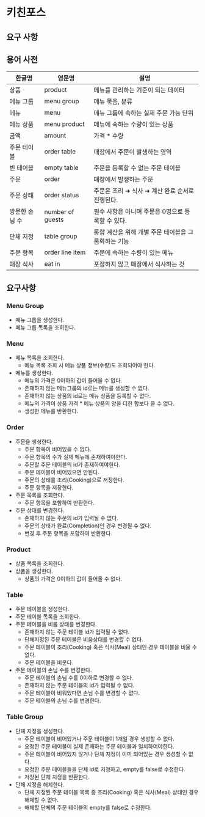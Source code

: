 # 키친포스

## 요구 사항

## 용어 사전

| 한글명 | 영문명 | 설명 |
| --- | --- | --- |
| 상품 | product | 메뉴를 관리하는 기준이 되는 데이터 |
| 메뉴 그룹 | menu group | 메뉴 묶음, 분류 |
| 메뉴 | menu | 메뉴 그룹에 속하는 실제 주문 가능 단위 |
| 메뉴 상품 | menu product | 메뉴에 속하는 수량이 있는 상품 |
| 금액 | amount | 가격 * 수량 |
| 주문 테이블 | order table | 매장에서 주문이 발생하는 영역 |
| 빈 테이블 | empty table | 주문을 등록할 수 없는 주문 테이블 |
| 주문 | order | 매장에서 발생하는 주문 |
| 주문 상태 | order status | 주문은 조리 ➜ 식사 ➜ 계산 완료 순서로 진행된다. |
| 방문한 손님 수 | number of guests | 필수 사항은 아니며 주문은 0명으로 등록할 수 있다. |
| 단체 지정 | table group | 통합 계산을 위해 개별 주문 테이블을 그룹화하는 기능 |
| 주문 항목 | order line item | 주문에 속하는 수량이 있는 메뉴 |
| 매장 식사 | eat in | 포장하지 않고 매장에서 식사하는 것 |


## 요구사항

### Menu Group
- 메뉴 그룹을 생성한다.
- 메뉴 그룹 목록을 조회한다.

### Menu
- 메뉴 목록을 조회한다.
    - 메뉴 목록 조회 시 메뉴 상품 정보(수량)도 조회되어야 한다.
- 메뉴를 생성한다.
    - 메뉴의 가격은 0이하의 값이 들어올 수 없다.
    - 존재하지 않는 메뉴그룹의 id로는 메뉴를 생성할 수 없다.
    - 존재하지 않는 상품의 id로는 메뉴 상품을 등록할 수 없다.
    - 메뉴의 가격이 상품 가격 * 메뉴 상품의 양을 더한 합보다 클 수 없다.
    - 생성한 메뉴를 반환한다.

### Order
- 주문을 생성한다.
    - 주문 항목이 비어있을 수 없다.
    - 주문 항목의 수가 실제 메뉴에 존재하여야한다.
    - 주문할 주문 테이블의 id가 존재하여야한다.
    - 주문 테이블이 비어있으면 안된다.
    - 주문의 상태를 조리(Cooking)으로 저장한다.
    - 주문 항목을 저장한다.
- 주문 목록을 조회한다.
    - 주문 항목을 포함하여 반환한다.
- 주문 상태를 변경한다.
    - 존재하지 않는 주문의 id가 입력될 수 없다.
    - 주문의 상태가 완료(Completion)인 경우 변경될 수 없다.
    - 변경 후 주문 항목을 포함하여 반환한다.

### Product
- 상품 목록을 조회한다.
- 상품을 생성한다.
    - 상품의 가격은 0이하의 값이 들어올 수 없다.

### Table
- 주문 테이블을 생성한다.
- 주문 테이블 목록을 조회한다.
- 주문 테이블을 비움 상태를 변경한다.
    - 존재하지 않는 주문 테이블 id가 입력될 수 없다.
    - 단체지정된 주문 테이블은 비움상태를 변경할 수 없다.
    - 주문 테이블이 조리(Cooking) 혹은 식사(Meal) 상태인 경우 테이블을 비울 수 없다.
    - 주문 테이블을 비운다.
- 주문 테이블의 손님 수를 변경한다.
    - 주문 테이블의 손님 수를 0이하로 변경할 수 없다.
    - 존재하지 않는 주문 테이블의 id가 입력될 수 없다.
    - 주문 테이블이 비워있다면 손님 수를 변경할 수 없다.
    - 주문 테이블의 손님 수를 변경한다.

### Table Group
- 단체 지정을 생성한다.
    - 주문 테이블이 비어있거나 주문 테이블이 1개일 경우 생성할 수 없다.
    - 요청한 주문 테이블이 실제 존재하는 주문 테이블과 일치하여야한다.
    - 주문 테이블이 비어있지 않거나 단체 지정이 이미 되어있는 경우 생성할 수 없다.
    - 요청한 주문 테이블들을 단체 id로 지정하고, empty를 false로 수정한다.
    - 저장된 단체 지정을 반환한다.
- 단체 지정을 해체한다.
    - 단체 지정된 주문 테이블 목록 중 조리(Cooking) 혹은 식사(Meal) 상태인 경우 해체할 수 없다.
    - 해체할 단체의 주문 테이블의 empty를 false로 수정한다.
